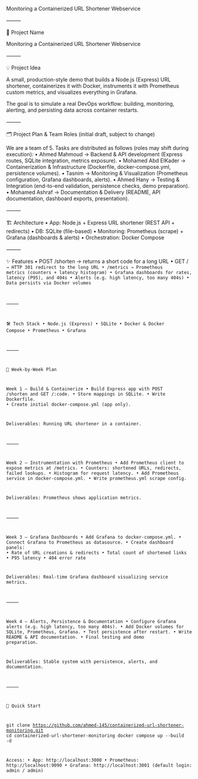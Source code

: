 Monitoring a Containerized URL Shortener Webservice

⸻

📌 Project Name

Monitoring a Containerized URL Shortener Webservice

⸻

💡 Project Idea

A small, production-style demo that builds a Node.js (Express) URL shortener, containerizes it with Docker, instruments it with Prometheus custom metrics, and visualizes everything in Grafana.

The goal is to simulate a real DevOps workflow: building, monitoring, alerting, and persisting data across container restarts.

⸻

🗂 Project Plan & Team Roles (initial draft, subject to change)

We are a team of 5. Tasks are distributed as follows (roles may shift during execution):
	•	Ahmed Mahmoud → Backend & API development (Express routes, SQLite integration, metrics exposure).
	•	Mohamed Abd ElKader → Containerization & Infrastructure (Dockerfile, docker-compose.yml, persistence volumes).
	•	Tasnim → Monitoring & Visualization (Prometheus configuration, Grafana dashboards, alerts).
	•	Ahmed Hany → Testing & Integration (end-to-end validation, persistence checks, demo preparation).
	•	Mohamed Ashraf → Documentation & Delivery (README, API documentation, dashboard exports, presentation).

⸻

🏗 Architecture
	•	App: Node.js + Express URL shortener (REST API + redirects)
	•	DB: SQLite (file-based)
	•	Monitoring: Prometheus (scrape) + Grafana (dashboards & alerts)
	•	Orchestration: Docker Compose

⸻

✨ Features
	•	POST /shorten → returns a short code for a long URL
	•	GET /<code> → HTTP 301 redirect to the long URL
	•	/metrics → Prometheus metrics (counters + latency histogram)
	•	Grafana dashboards for rates, latency (P95), and 404s
	•	Alerts (e.g. high latency, too many 404s)
	•	Data persists via Docker volumes

⸻

🛠 Tech Stack
	•	Node.js (Express)
	•	SQLite
	•	Docker & Docker Compose
	•	Prometheus
	•	Grafana

⸻

📅 Week-by-Week Plan

Week 1 — Build & Containerize
	•	Build Express app with POST /shorten and GET /:code.
	•	Store mappings in SQLite.
	•	Write Dockerfile.
	•	Create initial docker-compose.yml (app only).

Deliverables: Running URL shortener in a container.

⸻

Week 2 — Instrumentation with Prometheus
	•	Add Prometheus client to expose metrics at /metrics.
	•	Counters: shortened URLs, redirects, failed lookups.
	•	Histogram for request latency.
	•	Add Prometheus service in docker-compose.yml.
	•	Write prometheus.yml scrape config.

Deliverables: Prometheus shows application metrics.

⸻

Week 3 — Grafana Dashboards
	•	Add Grafana to docker-compose.yml.
	•	Connect Grafana to Prometheus as datasource.
	•	Create dashboard panels:
	•	Rate of URL creations & redirects
	•	Total count of shortened links
	•	P95 latency
	•	404 error rate

Deliverables: Real-time Grafana dashboard visualizing service metrics.

⸻

Week 4 — Alerts, Persistence & Documentation
	•	Configure Grafana alerts (e.g. high latency, too many 404s).
	•	Add Docker volumes for SQLite, Prometheus, Grafana.
	•	Test persistence after restart.
	•	Write README & API documentation.
	•	Final testing and demo preparation.

Deliverables: Stable system with persistence, alerts, and documentation.

⸻

🚀 Quick Start

git clone https://github.com/ahmed-145/containerized-url-shortener-monitoring.git
cd containerized-url-shortener-monitoring
docker compose up --build -d

Access:
	•	App: http://localhost:3000
	•	Prometheus: http://localhost:9090
	•	Grafana: http://localhost:3001 (default login: admin / admin)

